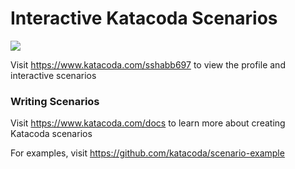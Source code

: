 # Interactive Katacoda Scenarios

[![](http://shields.katacoda.com/katacoda/sshabb697/count.svg)](https://www.katacoda.com/sshabb697 "Get your profile on Katacoda.com")

Visit https://www.katacoda.com/sshabb697 to view the profile and interactive scenarios

### Writing Scenarios
Visit https://www.katacoda.com/docs to learn more about creating Katacoda scenarios

For examples, visit https://github.com/katacoda/scenario-example
